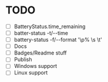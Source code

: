 # TODO

  - [ ] BatteryStatus.time_remaining
  - [ ] batter-status -t/--time
  - [ ] battery-status -f/--format '\p% \s \t'
  - [ ] Docs
  - [ ] Badges/Readme stuff
  - [ ] Publish
  - [ ] Windows support
  - [ ] Linux support
